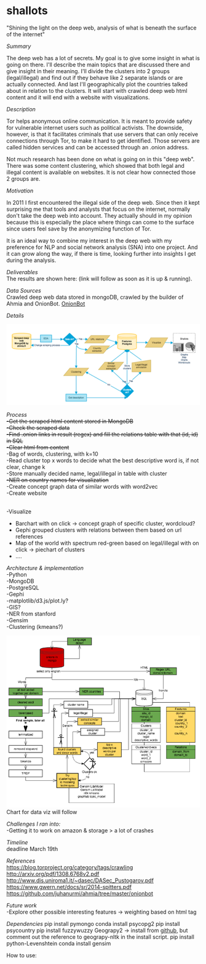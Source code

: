 # shallots

"Shining the light on the deep web, analysis of what is beneath the surface of the internet"

<i>Summary</i>

The deep web has a lot of secrets. My goal is to give some insight in what is going on there. I'll describe the main topics that are discussed there and give insight in their meaning. I'll divide the clusters into 2 groups (legal/illegal) and find out if they behave like 2 separate islands or are actually connected. And last I'll geographically plot the countries talked about in relation to the clusters. It will start with crawled deep web html content and it will end with a website with visualizations. 

<i>Description</i>

Tor helps anonymous online communication. It is meant to provide safety for vulnerable internet users such as political activists. The downside, however, is that it facilitates criminals that use servers that can only receive connections through Tor, to make it hard to get identified. Those servers are called hidden services and can be accessed through an .onion address. 

Not much research has been done on what is going on in this "deep web". There was some content clustering, which showed that both legal and illegal content is available on websites. It is not clear how connected those 2 groups are. 

<i>Motivation</i>

In 2011 I first encountered the illegal side of the deep web. Since then it kept surprising me that tools and analysts that focus on the internet, normally don't take the deep web into account. They actually should in my opinion because this is especially the place where things can come to the surface since users feel save by the anonymizing function of Tor. 

It is an ideal way to combine my interest in the deep web with my preference for NLP and social network analysis (SNA) into one project. And it can grow along the way, if there is time, looking further into insights I get during the analysis.

<i>Deliverables</i><br>
The results are shown here: (link will follow as soon as it is up & running). 

<i>Data Sources</i><br>
Crawled deep web data stored in mongoDB, crawled by the builder of Ahmia and OnionBot.
<a href=https://github.com/juhanurmi/ahmia/tree/master/onionbot>OnionBot</a>

<i>Details</i>

<img src='images/projectplan.png' width = 800>

<i>Process</i>
<br><s>-Get the scraped html content stored in MongoDB</s>
<br><s>-Check the scraped data</s>
<br><s>-Find .onion links in result (regex) and fill the relations table with that (id, id) in SQL</s>
<br><s>-Clear html from content</s>
<br>-Bag of words, clustering, with k=10
<br>-Read cluster top x words to decide what the best descriptive word is, if not clear, change k
<br>-Store manually decided name, legal/illegal in table with cluster
<br><s>-NER on country names for visualization</s>
<br>-Create concept graph data of similar words with word2vec
<br>-Create website 

<br>-Visualize 
<ul>
<li>Barchart with on click -> concept graph of specific cluster, wordcloud?</li>
<li>Gephi grouped clusters with relations between them based on url references</li>
<li>Map of the world with spectrum red-green based on legal/illegal with on click -> piechart of clusters</li>
<li>.... </li>
</ul>


<i>Architecture & implementation</i>
<br>-Python
<br>-MongoDB
<br>-PostgreSQL
<br>-Gephi
<br>-matplotlib/d3.js/plot.ly?
<br>-GIS?
<br>-NER from stanford
<br>-Gensim
<br>-Clustering (kmeans?)

<img src='images/dataflow.png' width=800>
<br>Chart for data viz will follow

<i>Challenges I ran into:</i>
<br>-Getting it to work on amazon & storage > a lot of crashes

<i>Timeline</i>
<br>deadline March 19th

<i>References</i>
<br>https://blog.torproject.org/category/tags/crawling 
<br>http://arxiv.org/pdf/1308.6768v2.pdf
<br>http://www.dis.uniroma1.it/~dasec/DASec_Pustogarov.pdf
<br>https://www.gwern.net/docs/sr/2014-spitters.pdf
<br>https://github.com/juhanurmi/ahmia/tree/master/onionbot

<i>Future work</i>
<br>-Explore other possible interesting features -> weighting based on html tag

<i>Dependencies</i>
pip install pymongo
conda install psycopg2
pip install psycountry
pip install fuzzywuzzy
Geograpy2 -> install from <a href=https://github.com/Corollarium/geograpy2>github</a>, but comment out the reference to geograpy-nltk in the install script. 
pip install python-Levenshtein
conda install gensim

How to use: 
